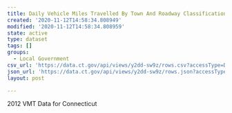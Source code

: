 ```yaml
---
title: Daily Vehicle Miles Travelled By Town And Roadway Classification
created: '2020-11-12T14:58:34.808949'
modified: '2020-11-12T14:58:34.808959'
state: active
type: dataset
tags: []
groups:
  - Local Government
csv_url: 'https://data.ct.gov/api/views/y2dd-sw9z/rows.csv?accessType=DOWNLOAD'
json_url: 'https://data.ct.gov/api/views/y2dd-sw9z/rows.json?accessType=DOWNLOAD'
layout: post

---
```

2012 VMT Data for Connecticut
